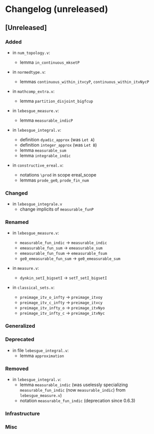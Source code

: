 # Changelog (unreleased)

## [Unreleased]

### Added

- in `num_topology.v`:
  + lemma `in_continuous_mksetP`

- in `normedtype.v`:
  + lemmas `continuous_within_itvcyP`, `continuous_within_itvNycP`

- in `mathcomp_extra.v`:
  + lemma `partition_disjoint_bigfcup`
- in `lebesgue_measure.v`:
  + lemma `measurable_indicP`

- in `lebesgue_integral.v`:
  + definition `dyadic_approx` (was `Let A`)
  + definition `integer_approx` (was `Let B`)
  + lemma `measurable_sum`
  + lemma `integrable_indic`

- in `constructive_ereal.v`:
  + notations `\prod` in scope ereal_scope
  + lemmas `prode_ge0`, `prode_fin_num`

### Changed

- in `lebesgue_integrale.v`
  + change implicits of `measurable_funP`
  
### Renamed

- in `lebesgue_measure.v`:
  + `measurable_fun_indic` -> `measurable_indic`
  + `emeasurable_fun_sum` -> `emeasurable_sum`
  + `emeasurable_fun_fsum` -> `emeasurable_fsum`
  + `ge0_emeasurable_fun_sum` -> `ge0_emeasurable_sum`
- in `measure.v`:
  + `dynkin_setI_bigsetI` -> `setT_setI_bigsetI`

- in `classical_sets.v`:
  + `preimage_itv_o_infty` -> `preimage_itvoy`
  + `preimage_itv_c_infty` -> `preimage_itvcy`
  + `preimage_itv_infty_o` -> `preimage_itvNyo`
  + `preimage_itv_infty_c` -> `preimage_itvNyc`

### Generalized

### Deprecated

- in file `lebesgue_integral.v`:
  + lemma `approximation`

### Removed

- in `lebesgue_integral.v`:
  + lemma `measurable_indic` (was uselessly specializing `measurable_fun_indic` (now `measurable_indic`) from `lebesgue_measure.v`)
  + notation `measurable_fun_indic` (deprecation since 0.6.3)

### Infrastructure

### Misc
